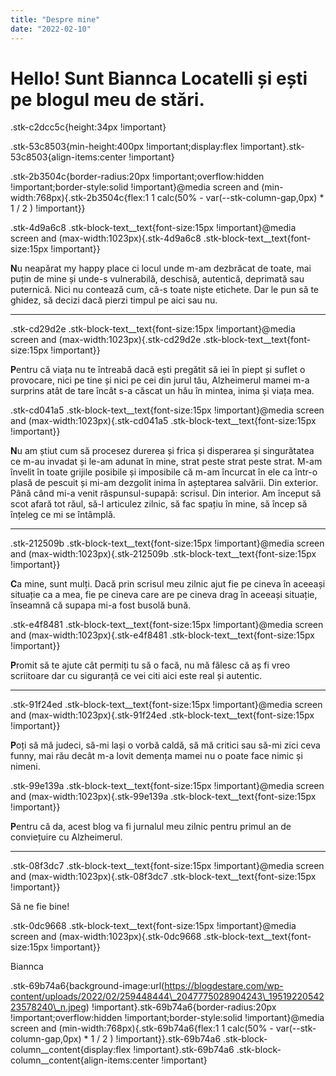 ```yaml
---
title: "Despre mine"
date: "2022-02-10"
---
```


# Hello! Sunt Biannca Locatelli și ești pe blogul meu de stări.

.stk-c2dcc5c{height:34px !important}

.stk-53c8503{min-height:400px !important;display:flex !important}.stk-53c8503{align-items:center !important}

.stk-2b3504c{border-radius:20px !important;overflow:hidden !important;border-style:solid !important}@media screen and (min-width:768px){.stk-2b3504c{flex:1 1 calc(50% - var(--stk-column-gap,0px) \* 1 / 2 ) !important}}

.stk-4d9a6c8 .stk-block-text\_\_text{font-size:15px !important}@media screen and (max-width:1023px){.stk-4d9a6c8 .stk-block-text\_\_text{font-size:15px !important}}

**N**u neapărat my happy place ci locul unde m-am dezbrăcat de toate, mai puțin de mine și unde-s vulnerabilă, deschisă, autentică, deprimată sau puternică. Nici nu contează cum, că-s toate niște etichete. Dar le pun să te ghidez, să decizi dacă pierzi timpul pe aici sau nu.

* * *

.stk-cd29d2e .stk-block-text\_\_text{font-size:15px !important}@media screen and (max-width:1023px){.stk-cd29d2e .stk-block-text\_\_text{font-size:15px !important}}

**P**entru că viața nu te întreabă dacă ești pregătit să iei în piept și suflet o provocare, nici pe tine și nici pe cei din jurul tău, Alzheimerul mamei m-a surprins atât de tare încât s-a căscat un hău în mintea, inima și viața mea. 

.stk-cd041a5 .stk-block-text\_\_text{font-size:15px !important}@media screen and (max-width:1023px){.stk-cd041a5 .stk-block-text\_\_text{font-size:15px !important}}

**N**u am știut cum să procesez durerea și frica și disperarea și singurătatea ce m-au invadat și le-am adunat în mine, strat peste strat peste strat. M-am învelit în toate grijile posibile și imposibile că m-am încurcat în ele ca într-o plasă de pescuit și mi-am dezgolit inima în așteptarea salvării. Din exterior. Până când mi-a venit răspunsul-supapă: scrisul. Din interior. Am început să scot afară tot răul, să-l articulez zilnic, să fac spațiu în mine, să încep să înțeleg ce mi se întâmplă.

* * *

.stk-212509b .stk-block-text\_\_text{font-size:15px !important}@media screen and (max-width:1023px){.stk-212509b .stk-block-text\_\_text{font-size:15px !important}}

**C**a mine, sunt mulți. Dacă prin scrisul meu zilnic ajut fie pe cineva în aceeași situație ca a mea, fie pe cineva care are pe cineva drag în aceeași situație, înseamnă că supapa mi-a fost busolă bună.

.stk-e4f8481 .stk-block-text\_\_text{font-size:15px !important}@media screen and (max-width:1023px){.stk-e4f8481 .stk-block-text\_\_text{font-size:15px !important}}

**P**romit să te ajute cât permiți tu să o facă, nu mă fălesc că aș fi vreo scriitoare dar cu siguranță ce vei citi aici este real și autentic.

* * *

.stk-91f24ed .stk-block-text\_\_text{font-size:15px !important}@media screen and (max-width:1023px){.stk-91f24ed .stk-block-text\_\_text{font-size:15px !important}}

**P**oți să mă judeci, să-mi lași o vorbă caldă, să mă critici sau să-mi zici ceva funny, mai rău decât m-a lovit demența mamei nu o poate face nimic și nimeni.

.stk-99e139a .stk-block-text\_\_text{font-size:15px !important}@media screen and (max-width:1023px){.stk-99e139a .stk-block-text\_\_text{font-size:15px !important}}

**P**entru că da, acest blog va fi jurnalul meu zilnic pentru primul an de conviețuire cu Alzheimerul.

* * *

.stk-08f3dc7 .stk-block-text\_\_text{font-size:15px !important}@media screen and (max-width:1023px){.stk-08f3dc7 .stk-block-text\_\_text{font-size:15px !important}}

Să ne fie bine!

.stk-0dc9668 .stk-block-text\_\_text{font-size:15px !important}@media screen and (max-width:1023px){.stk-0dc9668 .stk-block-text\_\_text{font-size:15px !important}}

Biannca

.stk-69b74a6{background-image:url(https://blogdestare.com/wp-content/uploads/2022/02/259448444\_2047775028904243\_1951922054223578240\_n.jpeg) !important}.stk-69b74a6{border-radius:20px !important;overflow:hidden !important;border-style:solid !important}@media screen and (min-width:768px){.stk-69b74a6{flex:1 1 calc(50% - var(--stk-column-gap,0px) \* 1 / 2 ) !important}}.stk-69b74a6 .stk-block-column\_\_content{display:flex !important}.stk-69b74a6 .stk-block-column\_\_content{align-items:center !important}

